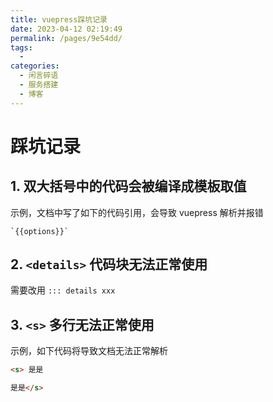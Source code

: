 ```yaml
---
title: vuepress踩坑记录
date: 2023-04-12 02:19:49
permalink: /pages/9e54dd/
tags: 
  - 
categories: 
  - 闲言碎语
  - 服务搭建
  - 博客
---
```


# 踩坑记录

## 1. 双大括号中的代码会被编译成模板取值

示例，文档中写了如下的代码引用，会导致 vuepress 解析并报错
```
`{{options}}`
```

## 2. `<details>` 代码块无法正常使用

需要改用 `::: details xxx`

## 3. `<s>` 多行无法正常使用

示例，如下代码将导致文档无法正常解析
```html
<s> 是是

是是</s>
```
